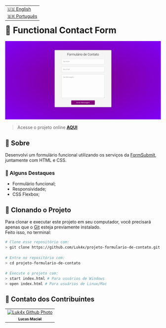 <table align="right">
  <tr>
    <td>
      <a href="readme-en.md">🇺🇸 English</a>
    </td>
  </tr>
  <tr>
    <td>
      <a href="README.md">🇧🇷 Português</a>
    </td>
  </tr>
</table>
<br>

# 🧾 Functional Contact Form

<img src="./result.png" alt="challenge-result">

> Acesse o projeto online **[AQUI](https://luk4x.github.io/projeto-formulario-de-contato/)**

## 📝 Sobre
Desenvolvi um formulário funcional utilizando os serviços da [FormSubmit](https://formsubmit.co/), juntamente com HTML e CSS.

### 📌 Alguns Destaques

- Formulário funcional;
- Responsividade;
- CSS Flexbox;

## 📖 Clonando o Projeto

Para clonar e executar este projeto em seu computador, você precisará apenas que o [Git](https://git-scm.com/) esteja previamente instalado.<br>
Feito isso, no terminal:

```bash
# Clone esse repositório com:
> git clone https://github.com/Luk4x/projeto-formulario-de-contato.git

# Entre no repositório com:
> cd projeto-formulario-de-contato

# Execute o projeto com:
> start index.html # Para usuários de Windows
> open index.html # Para usuários de Linux/Mac
```

## 🤝 Contato dos Contribuintes

<table>
  <tr>
    <td align="center">
      <a href="https://www.linkedin.com/in/lucasmacielf/">
        <img src="https://avatars.githubusercontent.com/Luk4x" width="150px;" alt="Luk4x Github Photo"/><br>
        <sub>
          <b>Lucas Maciel</b>
        </sub>
      </a>
    </td>
  </tr>
</table>
